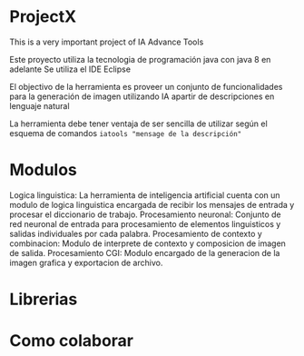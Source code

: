 # ProjectX
This is a very important project of IA Advance Tools

Este proyecto utiliza la tecnologia de programación java con java 8 en adelante
Se utiliza el IDE Eclipse

El objectivo de la herramienta es proveer un conjunto de funcionalidades para la generación de imagen utilizando IA apartir de 
descripciones en lenguaje natural

La herramienta debe tener ventaja de ser sencilla de utilizar según el esquema de comandos 
`iatools "mensage de la descripción"`

# Modulos

Logica linguistica: La herramienta de inteligencia artificial cuenta con un modulo de logica linguistica encargada de recibir los mensajes de entrada y procesar el diccionario de trabajo.
Procesamiento neuronal: Conjunto de red neuronal de entrada para procesamiento de elementos linguisticos y salidas individuales por cada palabra.
Procesamiento de contexto y combinacion: Modulo de interprete de contexto y composicion de imagen de salida.
Procesamiento CGI: Modulo encargado de la generacion de la imagen grafica y exportacion de archivo.

# Librerias


# Como colaborar
